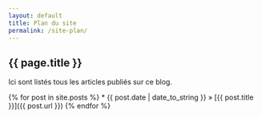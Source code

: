 ```yaml
---
layout: default
title: Plan du site
permalink: /site-plan/
---
```


## {{ page.title }} ##

Ici sont listés tous les articles publiés sur ce blog.

{% for post in site.posts %}
	* {{ post.date | date_to_string }} » [{{ post.title }}]({{ post.url }})
{% endfor %}
